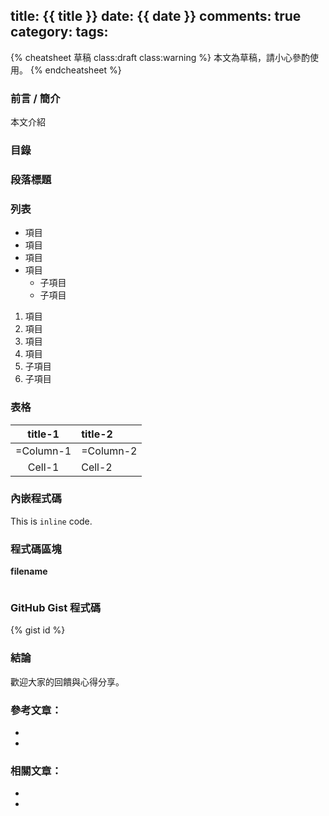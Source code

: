 title: {{ title }}
date: {{ date }}
comments: true
category:
tags:
---
{% cheatsheet 草稿 class:draft class:warning %}
本文為草稿，請小心參酌使用。
{% endcheatsheet %}

### 前言 / 簡介

本文介紹

<!-- more -->

### 目錄

[][1]
[](#id)

### 段落標題

[][2]

### 列表

* 項目
* 項目
* 項目
* 項目 
  * 子項目
  * 子項目

1. 項目
2. 項目
3. 項目
4. 項目 
  1. 子項目
  2. 子項目

### 表格

|title-1|title-2|
|:-----:|:------|
|=Column-1|=Column-2|
|Cell-1|Cell-2|

### 內嵌程式碼

This is `inline` code.
		  
### 程式碼區塊
	
__filename__
``` lang
```

### GitHub Gist 程式碼

{% gist id %}

### 結論

歡迎大家的回饋與心得分享。 

### 參考文章：

* [][1]
* [][2]

### 相關文章：

* [][1]
* [][2]

<!-- cross references -->

[1]: link "title"
[2]: link "title" 

<!-- external references -->

[1]: link "title"
[2]: link "title" 
